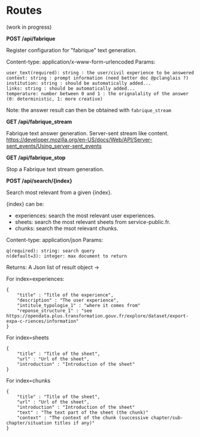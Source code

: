 # Routes

(work in progress)

**POST /api/fabrique**

Register configuration for "fabrique" text generation.

Content-type: application/x-www-form-urlencoded
Params:
```
user_text(required): string : the user/civil experience to be answered
context: string : prompt information (need better doc @pclanglais ?)
institution: string : should be automatically added...
links: string : should be automatically added...
temperature: number between 0 and 1 : the orignalality of the answer (0: deterministic, 1: more creative)
```

Note: the answer result can then be obtained with `fabrique_stream`


**GET /api/fabrique_stream**

Fabrique text answer generation.
Server-sent stream like content.
https://developer.mozilla.org/en-US/docs/Web/API/Server-sent_events/Using_server-sent_events


**GET /api/fabrique_stop**

Stop a Fabrique text stream generation.


**POST /api/search/{index}**

Search most relevant from a given {index}.

{index} can be:
- experiences: search the most relevant user experiences.
- sheets: search the most relevant sheets from service-public.fr.
- chunks: search the msot relevant chunks.

Content-type: application/json
Params:
```
q(required): string: search query
n(default=3): integer: max document to return
```
Returns: A Json list of result object ->

For index=experiences:
```
{
    "title" : "Title of the experience",
    "description" : "The user experience", 
    "intitule_typologie_1" : "where it comes from"
    "reponse_structure_1" : "see https://opendata.plus.transformation.gouv.fr/explore/dataset/export-expa-c-riences/information"
}
```

For index=sheets
```
{
    "title" : "Title of the sheet",
    "url" : "Url of the sheet", 
    "introduction" : "Introduction of the sheet"
}
```

For index=chunks
```
{
    "title" : "Title of the sheet",
    "url" : "Url of the sheet", 
    "introduction" : "Introduction of the sheet"
    "text" : "The text part of the sheet (the chunk)"
    "context" : "The context of the chunk (successive chapter/sub-chapter/situation titles if any)"
}
```
